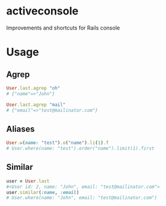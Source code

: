 activeconsole
=============

Improvements and shortcuts for Rails console

Usage
=======
Agrep
-----

```ruby
User.last.agrep "oh"
# {"name"=>"John"}

User.last.agrep "mail"
# {"email"=>"test@mailinator.com"}
```

Aliases
-------

```ruby
User.w(name: "test").o("name").li(1).f
# User.where(name: "test").order("name").limit(1).first
```

Similar
-------

```ruby
user = User.last
#<User id: 2, name: "John", email: "test@mailinator.com">
user.similar(:name, :email)
# User.where(name: "John", email: "test@mailinator.com")
```

